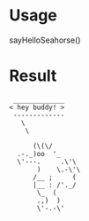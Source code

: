 # Usage
sayHelloSeahorse()
# Result
```
 _____________
< hey buddy! >
 -------------
   \
    \

      (\(\/
  .-._)oo  '_
  \'---.     .\'\
       )    \.-\'\
      /__ ;     (
      |__ : /'._/
       \_  (
       .,)  )
       \'-.-\'

```
